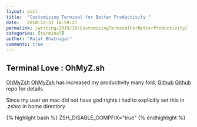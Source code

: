```yaml
---
layout: post
title:  "Customizing Terminal for Better Productivity "
date:   2018-12-31 16:59:27
permalink: /writing/2019/10/CustomizingTerminalForBetterProductivity/
categories: [terminal]
author: "Rajat Bhatnagar"
comments: true
---
```


Terminal Love : OhMyZ.sh
-------------

[OhMyZsh] [OhMyZsh] has increased my productivity many fold, [Github] [Github] repo for details 

[OhMyZsh]: https://ohmyz.sh

[Github]: https://github.com/robbyrussell/oh-my-zsh

Since my user on mac did not have god rights i had to explicitly set this in .zshrc in home directory 

{% highlight bash %}
ZSH_DISABLE_COMPFIX="true"
{% endhighlight %}






































































































































































































































































































































































































